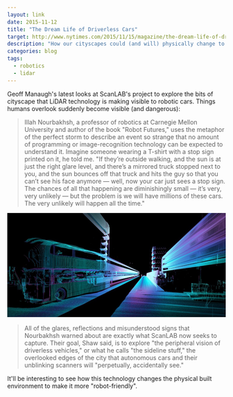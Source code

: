 ```yaml
---
layout: link
date: 2015-11-12
title: "The Dream Life of Driverless Cars"
target: http://www.nytimes.com/2015/11/15/magazine/the-dream-life-of-driverless-cars.html
description: "How our cityscapes could (and will) physically change to be friendly for robot cars."
categories: blog
tags:
  - robotics
  - lidar
---
```


Geoff Manaugh's latest looks at ScanLAB's project to explore the bits of cityscape that LiDAR technology is making visible to robotic cars. Things humans overlook suddenly become visible (and dangerous):

>Illah Nourbakhsh, a professor of robotics at Carnegie Mellon University and author of the book "Robot Futures," uses the metaphor of the perfect storm to describe an event so strange that no amount of programming or image-­recognition technology can be expected to understand it. Imagine someone wearing a T-­shirt with a stop sign printed on it, he told me. "If they’re outside walking, and the sun is at just the right glare level, and there’s a mirrored truck stopped next to you, and the sun bounces off that truck and hits the guy so that you can’t see his face anymore &mdash; well, now your car just sees a stop sign. The chances of all that happening are diminishingly small &mdash; it’s very, very unlikely &mdash; but the problem is we will have millions of these cars. The very unlikely will happen all the time."

![Buses in the LiDAR](/images/post-images/lidar-buses.jpg)

>All of the glares, reflections and misunderstood signs that Nourbakhsh warned about are exactly what ScanLAB now seeks to capture. Their goal, Shaw said, is to explore "the peripheral vision of driverless vehicles," or what he calls "the sideline stuff," the overlooked edges of the city that autonomous cars and their unblinking scanners will "perpetually, accidentally see."

It'll be interesting to see how this technology changes the physical built environment to make it more "robot-friendly".
